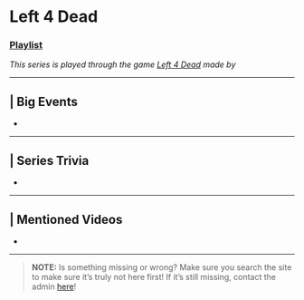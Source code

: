 # Left 4 Dead
### [Playlist](https://www.youtube.com/playlist?list=PLwljWXtmIKiSdtQiHgG9YAreKK-_iGync)
*This series is played through the game [Left 4 Dead]() made by []()*

----

## | Big Events
- 

----

## | Series Trivia
- 

----
 
## | Mentioned Videos
- []()
 
----
 
> **NOTE:** Is something missing or wrong? Make sure you search the site to make sure it’s truly not here first! If it’s still missing, contact the admin [here](../chapter_2.md)!